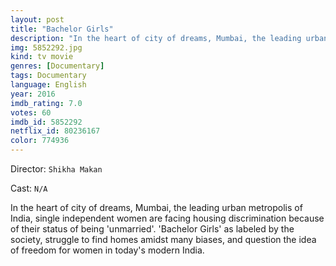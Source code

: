 ```yaml
---
layout: post
title: "Bachelor Girls"
description: "In the heart of city of dreams, Mumbai, the leading urban metropolis of India, single independent women are facing housing discrimination because of their status of being 'unmarried'. 'Bachelor Girls' as labeled by the society, struggle to find homes amidst many biases, and question the idea of freedom for women in today's modern India..."
img: 5852292.jpg
kind: tv movie
genres: [Documentary]
tags: Documentary 
language: English
year: 2016
imdb_rating: 7.0
votes: 60
imdb_id: 5852292
netflix_id: 80236167
color: 774936
---
```

Director: `Shikha Makan`  

Cast: `N/A` 

In the heart of city of dreams, Mumbai, the leading urban metropolis of India, single independent women are facing housing discrimination because of their status of being 'unmarried'. 'Bachelor Girls' as labeled by the society, struggle to find homes amidst many biases, and question the idea of freedom for women in today's modern India.